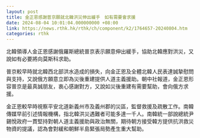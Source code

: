 ```yaml
---
layout: post
title: 金正恩感謝普京願就北韓洪災伸出緩手　如有需要會求援
date: 2024-08-04 10:01:04.000000000 +08:00
link: https://news.rthk.hk/rthk/ch/component/k2/1764657-20240804.htm
categories: rthk
---
```


北韓領導人金正恩感謝俄羅斯總統普京表示願意伸出緩手，協助北韓應對洪災，又說如有必要將向莫斯科求助。

普京較早時就北韓西北部洪水造成的損失，向金正恩及全體北韓人民表達誠摯慰問與支持，又說俄方願意立即為災後重建提供人道主義援助。朝中社報道，金正恩形容普京是最真誠朋友，衷心感謝對方，又說如災後重建有需要幫助，會向俄方求援。

金正恩較早時視察平安北道新義州市及義州郡的災區，監督救援及疏散工作。南韓傳媒早前引述情報機構，指北韓洪災遇難者可能多達一千人。南韓統一部說總統尹錫悅政府一貫堅持對朝人道主義援助與政治無關，期待朝方接受韓方提供抗洪救災物資的提議，認為會對緩和朝鮮半島緊張局勢產生重大幫助。
